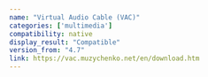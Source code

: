 ```yaml
---
name: "Virtual Audio Cable (VAC)"
categories: ['multimedia']
compatibility: native
display_result: "Compatible"
version_from: "4.7"
link: https://vac.muzychenko.net/en/download.htm
---
```

